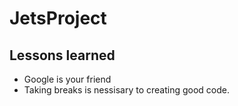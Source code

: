 # JetsProject

## Lessons learned
 - Google is your friend
 - Taking breaks is nessisary to creating good code. 